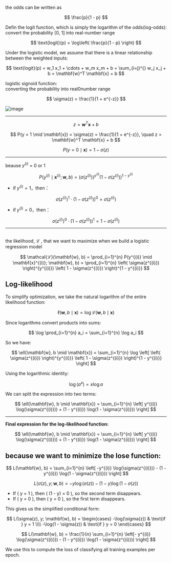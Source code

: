 the odds can be written as 

$$
\frac{p}{1 - p}
$$

Defin the logit function, which is simply the logarithm of the odds(log-odds): <br> 
convert the probability [0, 1] into real-number range <br>

$$
\text{logit}(p) = \log\left( \frac{p}{1 - p} \right)
$$

Under the logistic model, we assume that there is a linear relationship between the weighted inputs: 

$$
\text{logit}(p) = w_1 x_1 + \cdots + w_m x_m + b = \sum_{i=j}^{} w_j x_j + b = \mathbf{w}^T \mathbf{x} + b
$$


logistic signoid function: <br> 
converting the probability into real0number range 

$$
\sigma(z) = \frac{1}{1 + e^{-z}}
$$

![image](https://github.com/user-attachments/assets/9355249f-5731-4621-88ef-747f9c5fc8bf)

---

$$
z = \mathbf{w}^T \mathbf{x} + b
$$



$$
P(y = 1 \mid \mathbf{x}) = \sigma(z) = \frac{1}{1 + e^{-z}}, \quad z = \mathbf{w}^T \mathbf{x} + b
$$

$$
P(y = 0 \mid \mathbf{x}) = 1 - \sigma(z)
$$

---

beause $y^{(i)}$ = 0 or 1 

$$
P(y^{(i)} \mid \mathbf{x}^{(i)}; \mathbf{w}, b)
= \left( \sigma(z^{(i)}) \right)^{y^{(i)}}
  \left( 1 - \sigma(z^{(i)}) \right)^{1 - y^{(i)}}
$$

- if $y^{(i)} = 1$，then：


$$
\sigma(z^{(i)})^1 \cdot (1 - \sigma(z^{(i)}))^0 = \sigma(z^{(i)})
$$


- if $y^{(i)} = 0$，then：


$$
\sigma(z^{(i)})^0 \cdot (1 - \sigma(z^{(i)}))^1 = 1 - \sigma(z^{(i)})
$$



---

##
the likelihood, ℒ ,
that we want to maximize when we build a logistic regression model

$$
\mathcal{ℒ}(\mathbf{w}, b)
= \prod_{i=1}^{n} P(y^{(i)} \mid \mathbf{x}^{(i)}; \mathbf{w}, b)
= \prod_{i=1}^{n}
  \left( \sigma(z^{(i)}) \right)^{y^{(i)}}
  \left( 1 - \sigma(z^{(i)}) \right)^{1 - y^{(i)}}
$$


## Log-likelihood

To simplify optimization, we take the natural logarithm of the entire likelihood function:

$$
\ell(\mathbf{w}, b \mid \mathbf{x}) = \log \mathcal{ℒ }(\mathbf{w}, b \mid \mathbf{x})
$$

Since logarithms convert products into sums:

$$
\log \prod_{i=1}^{n} a_i = \sum_{i=1}^{n} \log a_i
$$

So we have:

$$
\ell(\mathbf{w}, b \mid \mathbf{x}) = \sum_{i=1}^{n}
\log \left[
\left( \sigma(z^{(i)}) \right)^{y^{(i)}}
\left( 1 - \sigma(z^{(i)}) \right)^{1 - y^{(i)}}
\right]
$$

Using the logarithmic identity:

$$
\log(a^x) = x \log a
$$

We can split the expression into two terms:

$$
\ell(\mathbf{w}, b \mid \mathbf{x}) =
\sum_{i=1}^{n} \left[
y^{(i)} \log(\sigma(z^{(i)})) +
(1 - y^{(i)}) \log(1 - \sigma(z^{(i)}))
\right]
$$

---

 **Final expression for the log-likelihood function:**

$$
\ell(\mathbf{w}, b \mid \mathbf{x}) =
\sum_{i=1}^{n} \left[
y^{(i)} \log(\sigma(z^{(i)})) +
(1 - y^{(i)}) \log(1 - \sigma(z^{(i)}))
\right]
$$


## because we want to minimize the lose function: 


$$
L(\mathbf{w}, b) =
\sum_{i=1}^{n}
\left[
-y^{(i)} \log(\sigma(z^{(i)})) -
(1 - y^{(i)}) \log(1 - \sigma(z^{(i)}))
\right]
$$


$$
L(\sigma(z), y; \mathbf{w}, b) = - y \log(\sigma(z)) - (1 - y) \log(1 - \sigma(z))
$$


- If \( y = 1 \), then \( (1 - y) = 0 \), so the second term disappears.
- If \( y = 0 \), then \( y = 0 \), so the first term disappears.

This gives us the simplified conditional form:


$$
L(\sigma(z), y; \mathbf{w}, b) =
\begin{cases}
-\log(\sigma(z)) & \text{if } y = 1 \\\\
-\log(1 - \sigma(z)) & \text{if } y = 0
\end{cases}
$$


$$
L(\mathbf{w}, b) = \frac{1}{n} \sum_{i=1}^{n} \left[-
y^{(i)} \log(\sigma(z^{(i)})) -
(1 - y^{(i)}) \log(1 - \sigma(z^{(i)}))
\right]
$$


We use this to compute the loss of classifying all training examples per epoch.

